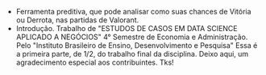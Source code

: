 - Ferramenta preditiva, que pode analisar como suas chances de Vitória ou Derrota, nas partidas de Valorant.
- Introdução.
Trabalho de "ESTUDOS DE CASOS EM DATA SCIENCE APLICADO A NEGÓCIOS"
4° Semestre de Economia e Administração.
Pelo "Instituto Brasileiro de Ensino, Desenvolvimento e Pesquisa"
Essa é a primeira parte, de 1/2, do trabalho final da disciplina.
Deixo aqui, um agradecimento especial aos contribuintes. Tks!
